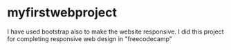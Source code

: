 # myfirstwebproject

I have used bootstrap also to make the website responsive.
I did this project for completing responsive web design in "freecodecamp"
